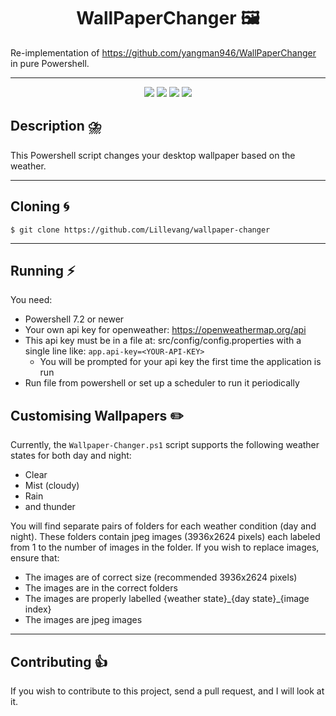 <h1 align="center">
    WallPaperChanger 🖼️
</h1>

Re-implementation of https://github.com/yangman946/WallPaperChanger in pure Powershell.

<hr>
<p align="center">
    <img src="https://img.shields.io/badge/os-windows-blue.svg"> 
    <img src="https://img.shields.io/github/stars/Lillevang/wallpaper-changer?color=ccf">
    <img src="https://img.shields.io/badge/license-MIT-dfd.svg">
    <img src="https://img.shields.io/github/contributors/Lillevang/wallpaper-changer?color=9ea">
   
</p>

## Description ⛈️

This Powershell script changes your desktop wallpaper based on the weather.

---

## Cloning 🌀

`$ git clone https://github.com/Lillevang/wallpaper-changer`

---

## Running ⚡

You need:

- Powershell 7.2 or newer
- Your own api key for openweather: https://openweathermap.org/api
- This api key must be in a file at: src/config/config.properties with a single line like: `app.api-key=<YOUR-API-KEY>`
  - You will be prompted for your api key the first time the application is run
- Run file from powershell or set up a scheduler to run it periodically

## Customising Wallpapers ✏️

Currently, the `Wallpaper-Changer.ps1` script supports the following weather states for both day and night:
<ul>
  <li>Clear </li>
  <li>Mist (cloudy)</li>
  <li>Rain </li>
  <li>and thunder </li>
</ul>

You will find separate pairs of folders for each weather condition (day and night). 
These folders contain jpeg images (3936x2624 pixels) each labeled from 1 to the number of images in the folder. 
If you wish to replace images, ensure that:


<ul>
  <li>The images are of correct size (recommended 3936x2624 pixels)</li>
  <li>The images are in the correct folders</li>
  <li>The images are properly labelled {weather state}_{day state}_{image index} </li>
  <li>The images are jpeg images </li>
</ul>

---

## Contributing 👍

If you wish to contribute to this project, send a pull request, and I will look at it. 